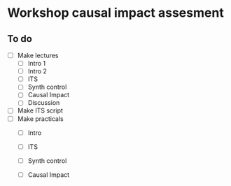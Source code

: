 # Workshop causal impact assesment

## To do

- [ ] Make lectures
  - [ ] Intro 1
  - [ ] Intro 2
  - [ ] ITS
  - [ ] Synth control
  - [ ] Causal Impact
  - [ ] Discussion
- [ ] Make ITS script
- [ ] Make practicals
  - [ ] Intro
  - [ ] ITS
  - [ ] Synth control
  - [ ] Causal Impact

